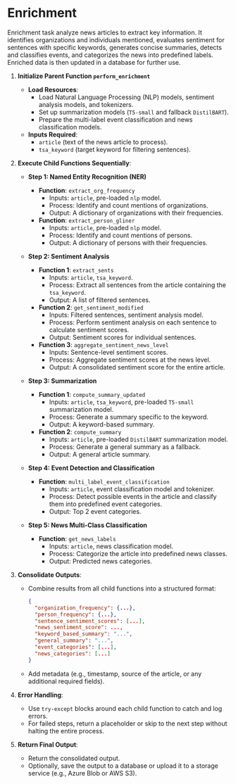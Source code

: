 # Enrichment 
Enrichment task analyze news articles to extract key information. It identifies organizations and individuals mentioned, evaluates sentiment for sentences with specific keywords, generates concise summaries, detects and classifies events, and categorizes the news into predefined labels. Enriched data is then updated in a database for further use.


1. **Initialize Parent Function `perform_enrichment `**
   - **Load Resources**: 
     - Load Natural Language Processing (NLP) models, sentiment analysis models, and tokenizers.
     - Set up summarization models (`T5-small` and fallback `DistilBART`).
     - Prepare the multi-label event classification and news classification models.
   - **Inputs Required**: 
     - `article` (text of the news article to process).
     - `tsa_keyword` (target keyword for filtering sentences).

2. **Execute Child Functions Sequentially**:
   - **Step 1: Named Entity Recognition (NER)**
     - **Function**: `extract_org_frequency`
       - Inputs: `article`, pre-loaded `nlp` model.
       - Process: Identify and count mentions of organizations.
       - Output: A dictionary of organizations with their frequencies.
     - **Function**: `extract_person_gliner`
       - Inputs: `article`, pre-loaded `nlp` model.
       - Process: Identify and count mentions of persons.
       - Output: A dictionary of persons with their frequencies.

   - **Step 2: Sentiment Analysis**
     - **Function 1**: `extract_sents`
       - Inputs: `article`, `tsa_keyword`.
       - Process: Extract all sentences from the article containing the `tsa_keyword`.
       - Output: A list of filtered sentences.
     - **Function 2**: `get_sentiment_modified`
       - Inputs: Filtered sentences, sentiment analysis model.
       - Process: Perform sentiment analysis on each sentence to calculate sentiment scores.
       - Output: Sentiment scores for individual sentences.
     - **Function 3**: `aggregate_sentiment_news_level`
       - Inputs: Sentence-level sentiment scores.
       - Process: Aggregate sentiment scores at the news level.
       - Output: A consolidated sentiment score for the entire article.

   - **Step 3: Summarization**
     - **Function 1**: `compute_summary_updated`
       - Inputs: `article`, `tsa_keyword`, pre-loaded `T5-small` summarization model.
       - Process: Generate a summary specific to the keyword.
       - Output: A keyword-based summary.
     - **Function 2**: `compute_summary`
       - Inputs: `article`, pre-loaded `DistilBART` summarization model.
       - Process: Generate a general summary as a fallback.
       - Output: A general article summary.

   - **Step 4: Event Detection and Classification**
     - **Function**: `multi_label_event_classification`
       - Inputs: `article`, event classification model and tokenizer.
       - Process: Detect possible events in the article and classify them into predefined event categories.
       - Output: Top 2 event categories.

   - **Step 5: News Multi-Class Classification**
     - **Function**: `get_news_labels`
       - Inputs: `article`, news classification model.
       - Process: Categorize the article into predefined news classes.
       - Output: Predicted news categories.

3. **Consolidate Outputs**:
   - Combine results from all child functions into a structured format:
     ```json
     {
       "organization_frequency": {...},
       "person_frequency": {...},
       "sentence_sentiment_scores": [...],
       "news_sentiment_score": ...,
       "keyword_based_summary": "...",
       "general_summary": "...",
       "event_categories": [...],
       "news_categories": [...]
     }
     ```
   - Add metadata (e.g., timestamp, source of the article, or any additional required fields).

4. **Error Handling**:
   - Use `try-except` blocks around each child function to catch and log errors.
   - For failed steps, return a placeholder or skip to the next step without halting the entire process.

5. **Return Final Output**:
   - Return the consolidated output.
   - Optionally, save the output to a database or upload it to a storage service (e.g., Azure Blob or AWS S3).

